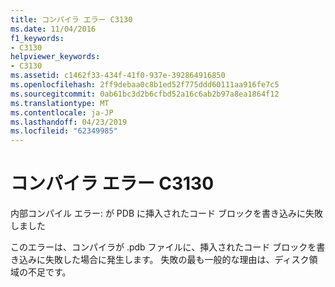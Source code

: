 ```yaml
---
title: コンパイラ エラー C3130
ms.date: 11/04/2016
f1_keywords:
- C3130
helpviewer_keywords:
- C3130
ms.assetid: c1462f33-434f-41f0-937e-392864916850
ms.openlocfilehash: 2ff9debaa0c8b1ed52f775ddd60111aa916fe7c5
ms.sourcegitcommit: 0ab61bc3d2b6cfbd52a16c6ab2b97a8ea1864f12
ms.translationtype: MT
ms.contentlocale: ja-JP
ms.lasthandoff: 04/23/2019
ms.locfileid: "62349985"
---
```

# <a name="compiler-error-c3130"></a>コンパイラ エラー C3130

内部コンパイル エラー: が PDB に挿入されたコード ブロックを書き込みに失敗しました

このエラーは、コンパイラが .pdb ファイルに、挿入されたコード ブロックを書き込みに失敗した場合に発生します。 失敗の最も一般的な理由は、ディスク領域の不足です。